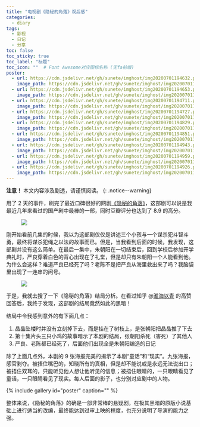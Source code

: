 ```yaml
---
title: "电视剧《隐秘的角落》观后感"
categories:
  - diary
tags:
  - 影视
  - 日记
  - 分享
toc: false
toc_sticky: true
toc_label: "标题"
toc_icon: ""  # Font Awesome对应图标名称 (无fa前缀)	
poster:
  - url: https://cdn.jsdelivr.net/gh/sunete/imghost/img20200701194632.png
    image_path: https://cdn.jsdelivr.net/gh/sunete/imghost/img20200701194632.png
  - url: https://cdn.jsdelivr.net/gh/sunete/imghost/img20200701194653.png
    image_path: https://cdn.jsdelivr.net/gh/sunete/imghost/img20200701194653.png
  - url: https://cdn.jsdelivr.net/gh/sunete/imghost/img20200701194711.png
    image_path: https://cdn.jsdelivr.net/gh/sunete/imghost/img20200701194711.png
  - url: https://cdn.jsdelivr.net/gh/sunete/imghost/img20200701194727.png
    image_path: https://cdn.jsdelivr.net/gh/sunete/imghost/img20200701194727.png
  - url: https://cdn.jsdelivr.net/gh/sunete/imghost/img20200701194829.png
    image_path: https://cdn.jsdelivr.net/gh/sunete/imghost/img20200701194829.png
  - url: https://cdn.jsdelivr.net/gh/sunete/imghost/img20200701194851.png
    image_path: https://cdn.jsdelivr.net/gh/sunete/imghost/img20200701194851.png
  - url: https://cdn.jsdelivr.net/gh/sunete/imghost/img20200701194943.png
    image_path: https://cdn.jsdelivr.net/gh/sunete/imghost/img20200701194943.png
  - url: https://cdn.jsdelivr.net/gh/sunete/imghost/img20200701194959.png
    image_path: https://cdn.jsdelivr.net/gh/sunete/imghost/img20200701194959.png
  - url: https://cdn.jsdelivr.net/gh/sunete/imghost/img20200701194926.png
    image_path: https://cdn.jsdelivr.net/gh/sunete/imghost/img20200701194926.png
---
```

**注意！** 本文内容涉及剧透，请谨慎阅读。
{: .notice--warning}

用了 2 天的事件，刷完了最近口碑很好的网剧[《隐秘的角落》][1]，这部剧可以说是我最近几年来看过的国产剧中最棒的一部，同时豆瓣评分也达到了 8.9 的高分。

<figure> <a href="https://cdn.jsdelivr.net/gh/sunete/imghost/img20200703151642.png"><img src="https://cdn.jsdelivr.net/gh/sunete/imghost/img20200703151642.png"></a> </figure>

刚开始看前几集的时候，我以为这部剧仅仅是讲述三个小孩与一个谋杀犯斗智斗勇，最终将谋杀犯绳之以法的故事而已。但是，当我看到后面的时候，我发现，这部剧并没有这么简单。在最后一集中，朱朝阳在一切结束后，回到学校后参加开学典礼时，严良穿着白色的背心出现在了礼堂，但是却只有朱朝阳一个人能看到他。为什么会这样？难道严良已经死了吗？老陈不是把严良从海里救出来了吗？我脑袋里出现了一连串的问号。

<figure> <a href="https://cdn.jsdelivr.net/gh/sunete/imghost/img20200703153745.png"><img src="https://cdn.jsdelivr.net/gh/sunete/imghost/img20200703153745.png"></a> </figure>

于是，我就去搜了一下《隐秘的角落》结局分析。在看过知乎 @[淮海以青][2] 的高赞回答后，我终于发现，这部剧的结局竟然如此的黑暗！

结局中令我感到意外的有下面几点：

1. 晶晶坠楼时并没有立刻掉下去，而是挂在了树枝上，是张朝阳把晶晶推了下去
2. 第十集片头三只小鸡的故事暗示了本剧的结局，张朝阳杀死（害死）了其他人
3. 严良、老陈都已经死了，后面他们出现全是朱朝阳编造的日记

除了上面几点外，本剧的 9 张海报完美的揭示了本剧“童话”和“现实”。九张海报，感官剥夺。被捂住嘴巴的，知晓所有的真相，但是却不能说或是永远无法说出口；被捂住双耳的，只能听见他人想让他听见的信息；被捂住眼睛的，一只眼睛看见了童话，一只眼睛看见了现实。每人后面的影子，也分别对应剧中的人物。

{% include gallery id="poster" caption="" %}

整体来说，《隐秘的角落》的确是一部非常棒的悬疑剧，在极其黑暗的原版小说基础上进行适当的改编，最终能达到过审上映的程度，也充分说明了导演的能力之强。


[1]: https://movie.douban.com/subject/33404425/
[2]: https://www.zhihu.com/question/401743962/answer/1290501731